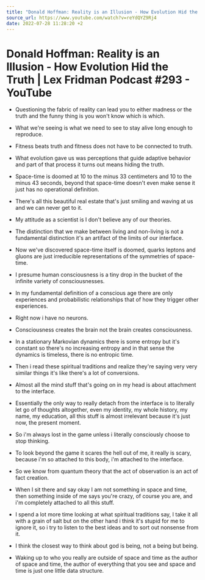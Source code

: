 ```yaml
---
title: "Donald Hoffman: Reality is an Illusion - How Evolution Hid the Truth | Lex Fridman Podcast #293 - YouTube"
source_url: https://www.youtube.com/watch?v=reYdQYZ9Rj4
date: 2022-07-28 11:28:20 +2
---
```


# Donald Hoffman: Reality is an Illusion - How Evolution Hid the Truth | Lex Fridman Podcast #293 - YouTube

- Questioning the fabric of reality can lead you to either madness or the truth and the funny thing is you won't know which is which.

- What we're seeing is what we need to see to stay alive long enough to reproduce.

- Fitness beats truth and fitness does not have to be connected to truth.

- What evolution gave us was perceptions that guide adaptive behavior and part of that process it turns out means hiding the truth.

- Space-time is doomed at 10 to the minus 33 centimeters and 10 to the minus 43 seconds, beyond that space-time doesn't even make sense it just has no operational definition.

- There's all this beautiful real estate that's just smiling and waving at us and we can never get to it.

- My attitude as a scientist is I don't believe any of our theories.

- The distinction that we make between living and non-living is not a fundamental distinction it's an artifact of the limits of our interface.

- Now we've discovered space-time itself is doomed, quarks leptons and gluons are just irreducible representations of the symmetries of space-time.

- I presume human consciousness is a tiny drop in the bucket of the infinite variety of consciousnesses.

- In my fundamental definition of a conscious age there are only experiences and probabilistic relationships that of how they trigger other experiences.

- Right now i have no neurons.

- Consciousness creates the brain not the brain creates consciousness.

- In a stationary Markovian dynamics there is some entropy but it's constant so there's no increasing entropy and in that sense the dynamics is timeless, there is no entropic time.

- Then i read these spiritual traditions and realize they're saying very very similar things it's like there's a lot of conversions.

- Almost all the mind stuff that's going on in my head is about attachment to the interface.

- Essentially the only way to really detach from the interface is to literally let go of thoughts altogether, even my identity, my whole history, my name, my education, all this stuff is almost irrelevant because it's just now, the present moment.

- So i'm always lost in the game unless i literally consciously choose to stop thinking.

- To look beyond the game it scares the hell out of me, it really is scary, because i'm so attached to this body, i'm attached to the interface.

- So we know from quantum theory that the act of observation is an act of fact creation.

- When I sit there and say okay I am not something in space and time, then something inside of me says you're crazy, of course you are, and i'm completely attached to all this stuff.

-  I spend a lot more time looking at what spiritual traditions say, I take it all with a grain of salt but on the other hand i think it's stupid for me to ignore it, so i try to listen to the best ideas and to sort out nonsense from it.

- I think the closest way to think about god is being, not a being but being.

- Waking up to who you really are outside of space and time as the author of space and time, the author of everything that you see and space and time is just one little data structure.
